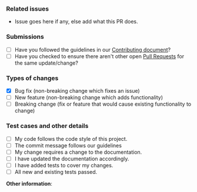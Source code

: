 ### Related issues

- Issue goes here if any, else add what this PR does.

### Submissions

- [ ] Have you followed the guidelines in our [Contributing document](https://github.com/predictionmachine/pm-coding-template)?
- [ ] Have you checked to ensure there aren't other open [Pull Requests](../../../pulls) for the same update/change?

### Types of changes
<!--- What types of changes does your code introduce? Put an `x` in all the boxes that apply: -->
- [x] Bug fix (non-breaking change which fixes an issue)
- [ ] New feature (non-breaking change which adds functionality)
- [ ] Breaking change (fix or feature that would cause existing functionality to change)

### Test cases and other details

- [ ] My code follows the code style of this project.
- [ ] The commit message follows our guidelines
- [ ] My change requires a change to the documentation.
- [ ] I have updated the documentation accordingly.
- [ ] I have added tests to cover my changes.
- [ ] All new and existing tests passed.

**Other information**:
